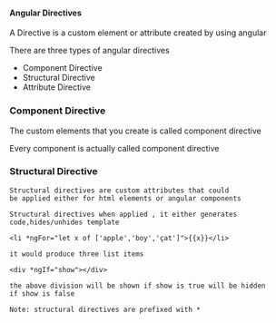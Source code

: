 #### Angular Directives

A Directive is a custom element or attribute
created by using angular

There are three types of angular directives

* Component Directive
* Structural Directive
* Attribute Directive


### Component Directive

   The custom elements that you create is called component directive

   Every component is actually called component directive

### Structural Directive

    Structural directives are custom attributes that could
    be applied either for html elements or angular components

    Structural directives when applied , it either generates
    code,hides/unhides template

    <li *ngFor="let x of ['apple','boy','çat']">{{x}}</li>

    it would produce three list items

    <div *ngIf="show"></div>

    the above division will be shown if show is true will be hidden
    if show is false

    Note: structural directives are prefixed with *